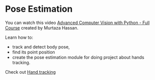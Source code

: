 # Pose Estimation

You can watch this video [Advanced Computer Vision with Python - Full Course](https://www.youtube.com/watch?v=01sAkU_NvOY) created by Murtaza Hassan.

Learn how to:
* track and detect body pose, 
* find its point position
* create the pose estimation module for doing project about hands tracking.

Check out [Hand tracking](https://github.com/boyleerock/HandTracking)

